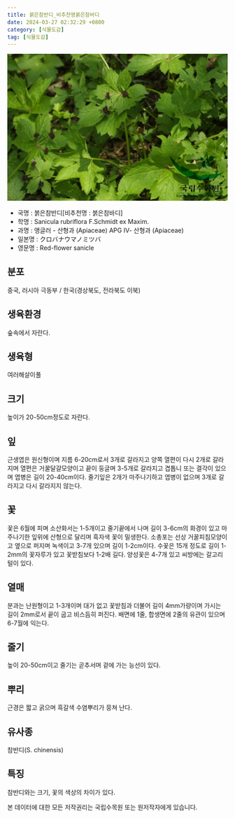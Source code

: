 ```yaml
---
title: 붉은참반디_비추천명붉은참바디
date: 2024-03-27 02:32:29 +0800
category: [식물도감]
tag: [식물도감]
---
```




![붉은참반디[비추천명 : 붉은참바디]](/assets/img/fileUpload/plants/basic/Umbelliferae/Sanicula/8258/1_th2.JPG)
- 국명 : 붉은참반디[비추천명 : 붉은참바디]
- 학명 : Sanicula rubriflora F.Schmidt ex Maxim.
- 과명 : 앵글러 - 산형과 (Apiaceae) APG Ⅳ- 산형과 (Apiaceae)
- 일본명 : クロバナウマノミツバ
- 영문명 : Red-flower sanicle


## 분포
중국, 러시아 극동부 / 한국(경상북도, 전라북도 이북)
## 생육환경
숲속에서 자란다.
## 생육형
여러해살이풀 
## 크기
높이가 20-50cm정도로 자란다.
## 잎
근생엽은 원신형이며 지름 6-20cm로서 3개로 갈라지고 양쪽 열편이 다시 2개로 갈라지며 열편은 거꿀달걀모양이고 끝이 둥글며 3-5개로 갈라지고 겹톱니 또는 결각이 있으며 엽병은 길이 20-40cm이다. 줄기잎은 2개가 마주나기하고 엽병이 없으며 3개로 갈라지고 다시 갈라지지 않는다.
## 꽃
꽃은 6월에 피며 소산화서는 1-5개이고 줄기끝에서 나며 길이 3-6cm의 화경이 있고 마주나기한 잎위에 산형으로 달리며 흑자색 꽃이 밀생한다. 소총포는 선상 거꿀피침모양이고 옆으로 퍼지며 녹색이고 3-7개 있으며 길이 1-2cm이다. 수꽃은 15개 정도로 길이 1-2mm의 꽃자루가 있고 꽃받침보다 1-2배 길다. 양성꽃은 4-7개 있고 씨방에는 갈고리 털이 있다.
## 열매
분과는 난원형이고 1-3개이며 대가 없고 꽃받침과 더불어 길이 4mm가량이며 가시는 길이 2mm로서 끝이 굽고 비스듬히 퍼진다. 배면에 1줄, 합생면에 2줄의 유관이 있으며 6-7월에 익는다.
## 줄기
높이 20-50cm이고 줄기는 곧추서며 겉에 가는 능선이 있다.
## 뿌리
근경은 짧고 굵으며 흑갈색 수염뿌리가 뭉쳐 난다.
## 유사종
참반디(S. chinensis)
## 특징
참반디와는 크기, 꽃의 색상의 차이가 있다.






본 데이터에 대한 모든 저작권리는 국립수목원 또는 원저작자에게 있습니다.
